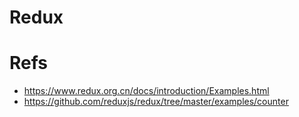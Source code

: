 # Redux

# Refs

- https://www.redux.org.cn/docs/introduction/Examples.html
- https://github.com/reduxjs/redux/tree/master/examples/counter
